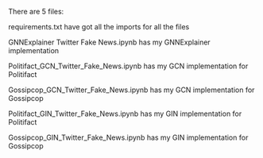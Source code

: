 There are 5 files:

requirements.txt have got all the imports for all the files

GNNExplainer Twitter Fake News.ipynb has my GNNExplainer implementation 

Politifact_GCN_Twitter_Fake_News.ipynb has my GCN implementation for Politifact

Gossipcop_GCN_Twitter_Fake_News.ipynb has my GCN implementation for Gossipcop

Politifact_GIN_Twitter_Fake_News.ipynb has my GIN implementation for Politifact

Gossipcop_GIN_Twitter_Fake_News.ipynb has my GIN implementation for Gossipcop
 
